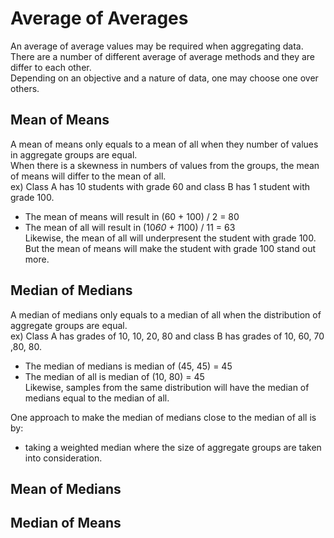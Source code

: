 # Average of Averages
An average of average values may be required when aggregating data. There are a number of different average of average methods and they are differ to each other.<br>
Depending on an objective and a nature of data, one may choose one over others.

## Mean of Means
A mean of means only equals to a mean of all when they number of values in aggregate groups are equal. <br>
When there is a skewness in numbers of values from the groups, the mean of means will differ to the mean of all. <br>
ex) Class A has 10 students with grade 60 and class B has 1 student with grade 100. <br>
- The mean of means will result in (60 + 100) / 2 = 80 <br>
- The mean of all will result in (10*60 + 1*100) / 11 = 63 <br>
Likewise, the mean of all will underpresent the student with grade 100. But the mean of means will make the student with grade 100 stand out more.

## Median of Medians
A median of medians only equals to a median of all when the distribution of aggregate groups are equal. <br>
ex) Class A has grades of 10, 10, 20, 80 and class B has grades of 10, 60, 70 ,80, 80. <br>
- The median of medians is median of (45, 45) = 45 <br>
- The median of all is median of (10, 80) = 45 <br>
Likewise, samples from the same distribution will have the median of medians equal to the median of all. 

One approach to make the median of medians close to the median of all is by:
- taking a weighted median where the size of aggregate groups are taken into consideration. 

## Mean of Medians


## Median of Means
